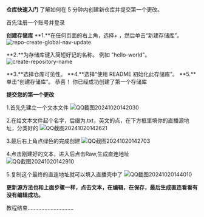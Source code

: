 **仓库快速入门**
了解如何在 5 分钟内创建新仓库并提交第一个更改。

首先注册一个账号并登录

**创建存储库**
**1.**在任何页面的右上角，选择+ ，然后单击“新建存储库”。
![repo-create-global-nav-update](https://github.com/user-attachments/assets/5241b637-8a25-4f31-8423-02b1b7ae1e73)

**2.**为存储库键入简短好记的名称。 例如 "hello-world"。
![create-repository-name](https://github.com/user-attachments/assets/cede5571-d24f-4a18-80cf-92697fd88310)

**3.**选择仓库可见性。 
**4.**选择“使用 README 初始化此存储库”。
**5.**单击“创建存储库”。
恭喜！ 你已经成功创建了第一个存储库

**提交您的第一个更改**

1.首先先建立一个文本文件
![QQ截图20241020142030](https://github.com/user-attachments/assets/8c50fba6-dc33-4ab6-a010-0009a4632e49)

2.在给文本文件起个名字，后缀为.txt，英文的点，在下方框里填你的直播源地址，分类好的
![QQ截图20241020142621](https://github.com/user-attachments/assets/90357548-c84f-4c7a-a46e-7fb20276e72d)

3.最后右上角点绿色的完成创建
![QQ截图20241020142703](https://github.com/user-attachments/assets/1c254a4a-978d-441c-b23f-b8fe5aaa1758)

4.点击刚建好的文本，进入后点击Raw,生成直连地址
![QQ截图20241020142910](https://github.com/user-attachments/assets/3db6e28b-8673-4940-a19e-e0ea457f78f8)

5.复制这个最终的直连地址就可以填入直播壳中了
![QQ截图20241020144010](https://github.com/user-attachments/assets/ad6c0510-b1f5-4a78-a09f-e9089bb6b28e)

**更新源方法也和上面步骤一样，点击文本，在编辑，在保存，最后生成直连看看有没有编辑成功。**

教程结束..............................
